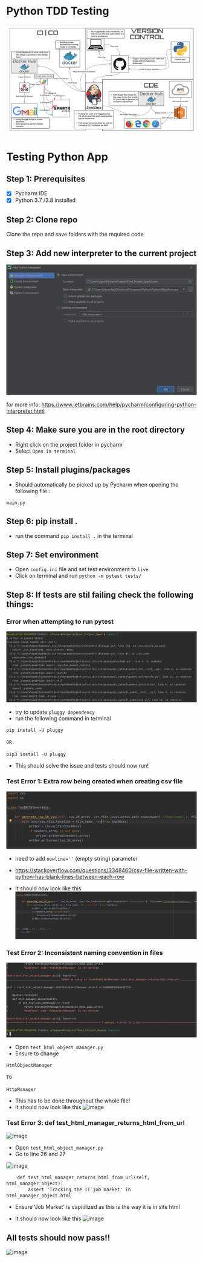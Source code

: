 # Python TDD Testing


![image](images/End-to-End_with_Containers_in_DevOps.png)

# Testing Python App

## Step 1: Prerequisites

- [x] Pycharm IDE
- [x] Python 3.7 /3.8 installed

## Step 2: Clone repo 
Clone the repo and save folders with the required code 

## Step 3: Add new interpreter to the current project 

![image](images/10.jfif)

for more info: https://www.jetbrains.com/help/pycharm/configuring-python-interpreter.html

## Step 4: Make sure you are in the root directory 

- Right click on the project folder in pycharm 
- Select `Open in terminal`

## Step 5: Install plugins/packages 
- Should automatically be picked up by Pycharm when opening the following file : 
```
main.py
```

## Step 6: pip install . 

- run the command `pip install .` in the terminal

## Step 7: Set environment
- Open `config.ini` file and set test environment to `live`
- Click on terminal and run `python -m pytest tests/`


## Step 8: If tests are stil failing check the following things:

### Error when attempting to run pytest
![image](images/9.jfif)

- try to update `pluggy dependency`
- run the following command in terminal
```
pip install -U pluggy

OR

pip3 install -U pluggy
```
- This should solve the issue and tests should now run!

### Test Error 1: Extra row being created when creating csv file 
 ![image](https://github.com/ugneokmanaite/Final_Academy_Project-/blob/master/images/1.JPG)
 - need to add `newline=''` (empty string) parameter
 - https://stackoverflow.com/questions/3348460/csv-file-written-with-python-has-blank-lines-between-each-row

 - It should now look like this 
 ![image](images/2.jfif)

### Test Error 2: Inconsistent naming convention in files
![image](images/3.jfif)

- Open `test_html_object_manager.py`
- Ensure to change 
```
HtmlObjectManager 

TO 

HttpManager
````
- This has to be done throughout the whole file!
- It should now look like this 
![image](images/4.jfif)

### Test Error 3: def test_html_manager_returns_html_from_url

![image](images/5.jfif)

- Open `test_html_object_manager.py`
- Go to line 26 and 27 

![image](images/6.jfif)
```
    def test_html_manager_returns_html_from_url(self, html_manager_object):
        assert 'Tracking the IT job market' in html_manager_object.html
```
- Ensure 'Job Market' is capitilized as this is the way it is in site html

- It should now look like this 
![image](images/7.jfif)

## All tests should now pass!!

![image](images/8.jfif)